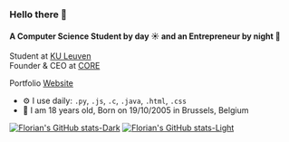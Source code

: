 ### Hello there 👋

#### A Computer Science Student by day ☀️ and an Entrepreneur by night 🌙

Student at [KU Leuven](https://www.kuleuven.be/kuleuven/)<br>
Founder & CEO at [CORE](https://coreworld.shop/)<br>

Portfolio [Website](https://www.braunf.net/)<br>

- ⚙️ I use daily: `.py`, `.js`, `.c`, `.java`, `.html`, `.css`
- 🔞 I am 18 years old, Born on 19/10/2005 in Brussels, Belgium

[![Florian's GitHub stats-Dark](https://github-readme-stats.vercel.app/api/top-langs/?username=ipwnds&layout=compact&theme=dark&bg_color=00000000&hide_border=true#gh-dark-mode-only)](https://github-readme-stats.vercel.app/api/top-langs/?username=ipwnds&layout=compact&theme=dark&bg_color=00000000&hide_border=true#gh-dark-mode-only)
[![Florian's GitHub stats-Light](https://github-readme-stats.vercel.app/api/top-langs/?username=ipwnds&layout=compact&theme=default&bg_color=00000000&hide_border=true#gh-light-mode-only)](https://github-readme-stats.vercel.app/api/top-langs/?username=ipwnds&layout=compact&theme=default&bg_color=00000000&hide_border=true#gh-light-mode-only)
